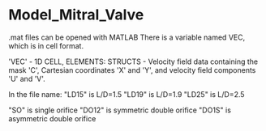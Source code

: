 # Model_Mitral_Valve
.mat files can be opened with MATLAB
There is a variable named VEC, which is in cell format.

'VEC'        - 1D CELL, ELEMENTS: STRUCTS
             - Velocity field data containing the mask 'C', Cartesian coordinates 'X' and 'Y', and velocity field components 'U' and 'V'. 
             
In the file name:
"LD15" is L/D=1.5
"LD19" is L/D=1.9
"LD25" is L/D=2.5

"SO" is single orifice
"DO12" is symmetric double orifice
"DO1S" is asymmetric double orifice

